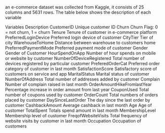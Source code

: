 an e-commerce dataset was collected from Kaggle, it consists of 25 columns and 5631 rows. The table below shows the description of each variable

Variables	Description
CustomerID	Unique customer ID
Churn	Churn Flag: 0 = not churn, 1 = churn
Tenure	Tenure of customer in e-commerce platform
PreferredLoginDevice	Preferred login device of customer
CityTier	Tier of city
WarehouseToHome	Distance between warehouse to customers home
PreferredPaymentMode	Preferred payment mode of customer
Gender	Gender of Customer
HourSpendOnApp	Number of hour spends on mobile or website by customer
NumberOfDeviceRegistered	Total number of devices registered by particular customer
PreferedOrderCat	Preferred order category of customer in last month
SatisfactionScore	Satisfactory score of customers on service and app
MaritalStatus	Marital status of customer
NumberOfAddress	Total number of addresses added by customer
Complain	Number of complain raised in last month
OrderAmountHikeFromlastYear	Percentage increase in order amount from last year
CouponUsed	Total number of coupons used by customer
OrderCount	Total numbers of orders placed by customer
DaySinceLastOrder	The day since the last order by customer
CashbackAmount	Average cashback in last month
Age	Age of customer
TotalSpent	Totals spend amount in last month
MembershipLevel	Membership level of customer
FreqofWebsiteVisits	Total frequency of website visits by customer in last month
Occupation	Occupation of customers
